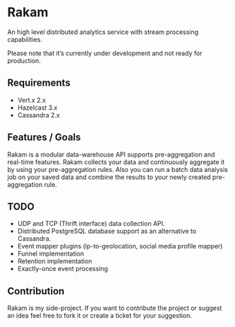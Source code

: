 Rakam
=======
An high level distributed analytics service with stream processing capabilities.

Please note that it’s currently under development and not ready for production.

Requirements
------------
* Vert.x 2.x
* Hazelcast 3.x
* Cassandra 2.x

Features / Goals
------------
Rakam is a modular data-warehouse API supports pre-aggregation and real-time features.
Rakam collects your data and continuously aggregate it by using your pre-aggregation rules. Also you can run a batch data analysis job on your saved data and combine the results to your newly created pre-aggregation rule.

TODO
------------
* UDP and TCP (Thrift interface) data collection API.
* Distributed PostgreSQL database support as an alternative to Cassandra.
* Event mapper plugins (ip-to-geolocation, social media profile mapper)
* Funnel implementation
* Retention implementation
* Exactly-once event processing 

Contribution
------------
Rakam is my side-project. If you want to contribute the project or suggest an idea feel free to fork it or create a ticket for your suggestion.

